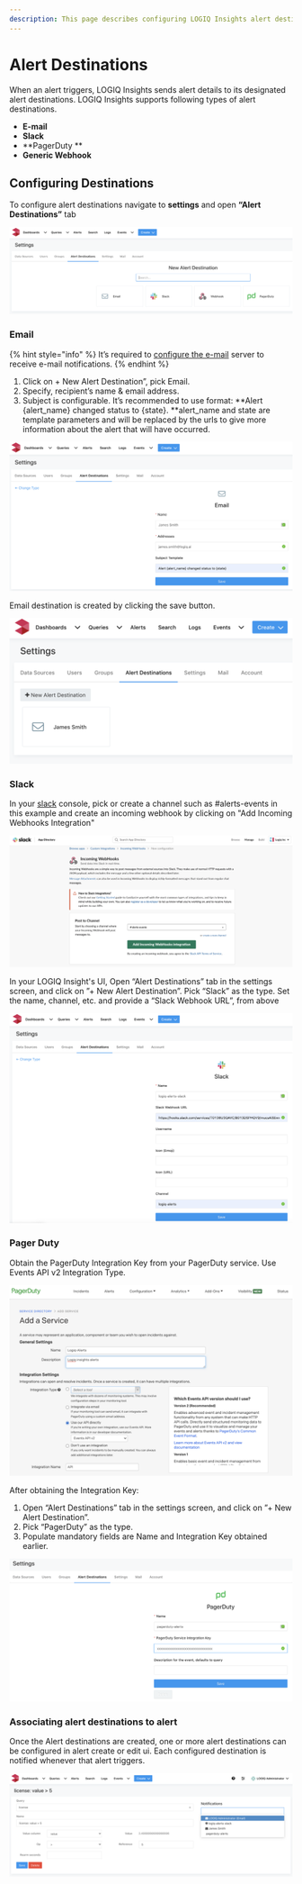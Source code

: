 ```yaml
---
description: This page describes configuring LOGIQ Insights alert destinations.
---
```


# Alert Destinations

When an alert triggers, LOGIQ Insights sends alert details to its designated alert destinations. LOGIQ Insights supports following types of alert destinations.

* **E-mail**
* **Slack**
* **PagerDuty **
* **Generic Webhook**

## Configuring Destinations

&#x20;To configure alert destinations navigate to **settings** and open **“Alert Destinations”** tab

![Alert Destinations](<../.gitbook/assets/Screen Shot 2020-08-11 at 1.20.39 PM.png>)

### Email

{% hint style="info" %}
&#x20;It’s required to [configure the e-mail](email-configuration-setup.md) server to receive e-mail notifications.
{% endhint %}

1. Click on + New Alert Destination”, pick Email.
2. Specify, recipient’s name & email address.
3. Subject is configurable. It’s recommended to use format: **Alert {alert\_name} changed status to {state}. **alert\_name and state are template parameters and will be replaced by the urls  to give more information about the alert that will have occurred.

![James Smith's Email configuration](<../.gitbook/assets/Screen Shot 2020-08-11 at 1.24.28 PM.png>)

&#x20;Email destination is created by clicking the save button.

![Email Alert Destination](<../.gitbook/assets/Screen Shot 2020-08-11 at 1.33.34 PM.png>)

### Slack

In your [slack](https://my.slack.com/services/new/incoming-webhook/) console, pick or create a channel such as #alerts-events in this example and create an incoming webhook by clicking on "Add Incoming Webhooks Integration"

![Slack Webhooks integration](<../.gitbook/assets/Screen Shot 2020-08-11 at 3.10.58 PM.png>)

In your LOGIQ Insight's UI, Open “Alert Destinations” tab in the settings screen, and click on ”+ New Alert Destination”. Pick “Slack” as the type. Set the name, channel, etc. and provide a “Slack Webhook URL”, from above

![Slack Destination Configuration](<../.gitbook/assets/Screen Shot 2020-08-11 at 1.39.49 PM.png>)

### Pager Duty

Obtain the PagerDuty Integration Key from your PagerDuty service. Use Events API v2 Integration Type.

![](<../.gitbook/assets/Screen Shot 2020-08-11 at 4.31.41 PM.png>)

After obtaining the Integration Key:

1. Open “Alert Destinations” tab in the settings screen, and click on ”+ New Alert Destination”.
2. Pick “PagerDuty” as the type.
3. Populate mandatory fields are Name and Integration Key obtained earlier.

![PagerDuty Configuration](<../.gitbook/assets/Screen Shot 2020-08-11 at 5.02.05 PM.png>)

### Associating alert destinations to alert

Once the Alert destinations are created, one or more alert destinations can be configured in alert create or edit ui. Each configured destination is notified whenever that alert triggers.

![](<../.gitbook/assets/Screen Shot 2020-08-11 at 5.11.15 PM.png>)
